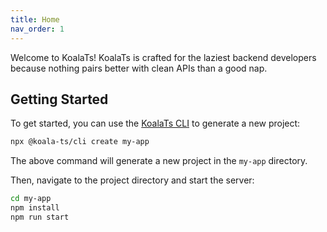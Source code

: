 ```yaml
---
title: Home
nav_order: 1
---
```


Welcome to KoalaTs! KoalaTs is crafted for the laziest backend developers because nothing pairs better with clean APIs
than a good nap.

## Getting Started

To get started, you can use the [KoalaTs CLI](https://www.npmjs.com/package/@koala-ts/cli) to generate a new project:

```bash
npx @koala-ts/cli create my-app
```

The above command will generate a new project in the `my-app` directory.

Then, navigate to the project directory and start the server:

```bash
cd my-app
npm install
npm run start
```
